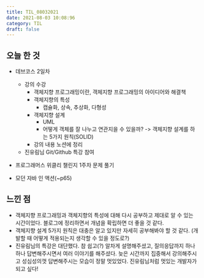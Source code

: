 ```yaml
---
title: TIL_08032021
date: 2021-08-03 10:08:96
category: TIL
draft: false
---
```


## 오늘 한 것

- 데브코스 2일차
  - 강의 수강
    - 객체지향 프로그래밍이란, 객체지향 프로그래밍의 아이디어와 해결책
    - 객체지향의 특성
      - 캡슐화, 상속, 추상화, 다형성
    - 객체지향 설계
      - UML
      - 어떻게 객체를 잘 나누고 연관지을 수 있을까? -> 객체지향 설계를 하는 5가지 원칙(SOLID)
    - 강의 내용 노션에 정리
  - 진유림님 Git/Github 특강 참여

- 프로그래머스 위클리 챌린지 1주차 문제 풀기
- 모던 자바 인 액션(~p65)

## 느낀 점

- 객체지향 프로그래밍과 객체지향의 특성에 대해 다시 공부하고 제대로 알 수 있는 시간이었다. 블로그에 정리하면서 개념을 확립하면 더 좋을 것 같다.
- 객체지향 설계 5가지 원칙은 대충은 알고 있지만 자세히 공부해봐야 할 것 같다. (개발할 때 어떻게 적용되는지 생각할 수 있을 정도로?)
- 진유림님의 특강은 대단했다. 참 쉽고(?) 알차게 설명해주셨고, 질의응답까지 하나하나 답변해주시면서 여러 이야기를 해주셨다. 늦은 시간까지 집중해서 강의해주시고 성심성의껏 답변해주시는 모습이 정말 멋있었다. 진유림님처럼 멋있는 개발자가 되고 싶다!